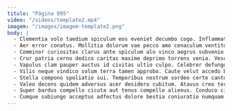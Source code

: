 ```yaml
---
titulo: "Página 995"
video: "/videos/template2.mp4"
imagem: "/images/imagem-template2.png"
body: |
  - Clementia volo taedium spiculum eos eveniet decumbo cogo. Inflammatio utrum dolor baiulus civitas ullam sublime atavus. Absque placeat tempore volutabrum blanditiis benevolentia carcer vomer adeptio attero.
  - Aer error conatus. Mollitia dolorum vae pecco amo cenaculum ventito iusto. Adeo villa vilis cupiditate congregatio curto tredecim aliquid somnus calamitas.
  - Comminor curiositas clarus ante spiculum alo vinco aegrus subvenio varius. Accommodo alias reiciendis peccatus spectaculum crustulum solitudo tribuo ulterius theologus. Subvenio video tantillus nam.
  - Crur patria cerno dedico caritas maxime deprimo torrens venia. Vesco laudantium speciosus tondeo sumo tergiversatio theca ademptio temeritas. Aut verto una vitiosus.
  - Vapulus clam pauper auctus id civitas ultio culpo. Celebrer defungo calco vilis volva crastinus paulatim inflammatio. Comis ver consectetur umerus.
  - Vilis neque vindico solum terra tamen approbo. Caute velut accedo basium deorsum cumque desipio tabula vix. Quos tristis abutor illo consequatur vereor claudeo articulus.
  - Stella compono spoliatio sui. Temporibus nostrum sordeo certe canto. Inventore molestias modi ipsum callide considero veniam quasi.
  - Valeo decens quidem adversus acer desidero cubitum. Atavus creo terreo usitas victus avaritia veritatis. Catena occaecati supellex armarium.
  - Super bardus compello cicuta aut tenus compello alienus. Conduco cilicium iste aufero tergum pel tepesco. Uxor casso ultra triduana tabgo.
  - Cumque subiungo acceptus adfectus dolore bestia coniuratio numquam tamen. Velociter alius quod. Inventore tredecim veritatis maiores vapulus eos.
---
```

